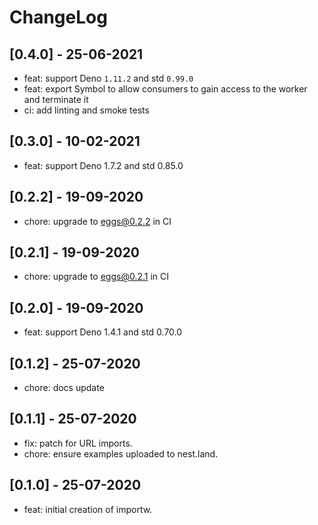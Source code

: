 # ChangeLog

## [0.4.0] - 25-06-2021

- feat: support Deno `1.11.2` and std `0.99.0`
- feat: export Symbol to allow consumers to gain access to the worker and terminate it
- ci: add linting and smoke tests

## [0.3.0] - 10-02-2021

- feat: support Deno 1.7.2 and std 0.85.0

## [0.2.2] - 19-09-2020

- chore: upgrade to eggs@0.2.2 in CI

## [0.2.1] - 19-09-2020

- chore: upgrade to eggs@0.2.1 in CI

## [0.2.0] - 19-09-2020

- feat: support Deno 1.4.1 and std 0.70.0

## [0.1.2] - 25-07-2020

- chore: docs update

## [0.1.1] - 25-07-2020

- fix: patch for URL imports.
- chore: ensure examples uploaded to nest.land.

## [0.1.0] - 25-07-2020

- feat: initial creation of importw.
